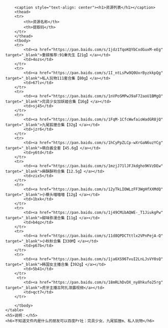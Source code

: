 <html lang="en">
<head>
    <meta charset="UTF-8">
    <title>Pr社</title>
    <link href="static/css/bootstrap.min.css" rel="stylesheet">
    <link rel="stylesheet" type="text/css" href="static/style.css"/>
    <style type="text/css">
        .box_relative {
            position: relative;
            left: 0px;
            top: 60px;
        }
    </style>
</head>
<body>
<div class="box_relative">
    <table class="table table-striped">

        <caption style="text-align: center"><h1>资源列表</h1></caption>
        <thead>
        <tr>
            <th>资源名称</th> 
            <th>提取码</th>
        </tr>
        </thead>
        <tbody>
        <tr>
            <td><a href="https://pan.baidu.com/s/1jdz1TqoKQYbCxdGuxM-eEg" target="_blank">重磅推荐:91秦先生【21g】</a></td>
            <td>4ozs</td>
        </tr>
        <tr>
            <td><a href="https://pan.baidu.com/s/1I_ntLsPw9Q0UxrByzkkpQg" target="_blank">私人玩物111套合集【80g】</a></td>
            <td>67lv</td>
        </tr>
        <tr>
            <td><a href="https://pan.baidu.com/s/1nVPoSMPwJ9aF72aoU1BMgQ" target="_blank">完具少女加妖姬合集【16g】</a></td>
            <td>sj45</td>
        </tr>
        <tr>
            <td><a href="https://pan.baidu.com/s/1FqM-1CfcWwfaioWadGR8jQ" target="_blank">九尾狐狸合集【32g】</a></td>
            <td>jzr6</td>
        </tr>
        <tr>
            <td><a href="https://pan.baidu.com/s/1hCyPpZLCp-wXrGaN6uzYCg" target="_blank">萌白酱全套【45.6g】</a></td>
            <td>y6td</td>
        </tr>
        <tr>
            <td><a href="https://pan.baidu.com/s/1mzjJ71lJFJkdgho9KVzDEw" target="_blank">麻酥酥哟合集【12.5g】</a></td>
            <td>zix5</td>
        </tr>
        <tr>
            <td><a href="https://pan.baidu.com/s/12yTkLIOWLzFF3WgHfXXMdQ" target="_blank">小蔡头喵喵喵【12g】</a></td>
            <td>1bxk</td>
        </tr>
        <tr>
            <td><a href="https://pan.baidu.com/s/1j49CMibAQWE-_T1JiukgPw" target="_blank">甜味弥漫合集【11g】</a></td>
            <td>b4qz</td>
        </tr>
        <tr>
            <td><a href="https://pan.baidu.com/s/11d8QPDCTttlx2VPnPejA-Q" target="_blank">小秋秋合集【330M】</a></td>
            <td>p67b</td>
        </tr>
        <tr>
            <td><a href="https://pan.baidu.com/s/1ja6XS96TvuI2LnLJsVY0sQ" target="_blank">韩国女主播合集【392g】</a></td>
            <td>5b41</td>
        </tr>
         <tr>
            <td><a href="https://pan.baidu.com/s/18mRLhDvDX_ny8hkufo25rg" target="_blank">虎牙主播古阿扎泄露视频</a></td>
            <td>qct7</td>
        </tr>

        </tbody>
    </table>
    <h5>说明：</h5>
    <h6>不知道文件内是什么的朋友可以百度Pr社：完具少女、九尾狐狸m、私人玩物</h6>
</div>



</body>
</html>
